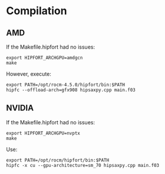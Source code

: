 # Compilation

## AMD

If the Makefile.hipfort had no issues:

```
export HIPFORT_ARCHGPU=amdgcn
make
```

However, execute:

```
export PATH=/opt/rocm-4.5.0/hipfort/bin:$PATH
hipfc --offload-arch=gfx908 hipsaxpy.cpp main.f03
```


## NVIDIA

If the Makefile.hipfort had no issues:

```
export HIPFORT_ARCHGPU=nvptx
make
```

Use:

```
export PATH=/opt/rocm/hipfort/bin:$PATH
hipfc -x cu --gpu-architecture=sm_70 hipsaxpy.cpp main.f03
```
